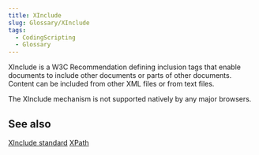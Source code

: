 ```yaml
---
title: XInclude
slug: Glossary/XInclude
tags:
  - CodingScripting
  - Glossary
---
```

XInclude is a W3C Recommendation defining inclusion tags that enable documents to include other documents or parts of other documents. Content can be included from other XML files or from text files.

The XInclude mechanism is not supported natively by any major browsers.

## See also

[XInclude standard](/en-US/docs/Glossary/XInclude)
[XPath](/en-US/docs/Web/XPath)
